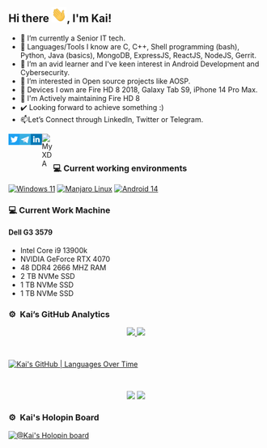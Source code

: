 # 



<h2>Hi there <img src="https://raw.githubusercontent.com/ABSphreak/ABSphreak/master/gifs/Hi.gif" width="30px" height="30px">, I'm Kai!</h2>

- 🌱 I’m currently a Senior IT tech.
- 👀 Languages/Tools I know are C, C++, Shell programming (bash), Python, Java (basics), MongoDB, ExpressJS, ReactJS, NodeJS, Gerrit.
- 💞️ I’m an avid learner and I've keen interest in Android Development and Cybersecurity.
- 👀 I’m interested in Open source projects like AOSP.
- 📱 Devices I own are Fire HD 8 2018, Galaxy Tab S9, iPhone 14 Pro Max.
- 📱 I'm Actively maintaining Fire HD 8
- ✔️ Looking forward to achieve something :)
- 📫Let’s Connect through LinkedIn, Twitter or Telegram.

<a href="https://twitter.com/kaijones23">
  <img align="left" alt="Kai’s Twitter " width="22px" src="https://raw.githubusercontent.com/edent/SuperTinyIcons/master/images/svg/twitter.svg" />
</a>
<a href="https://t.me/kjones23">
  <img align="left" alt="Kai’s Telegram" width="22px" src="https://raw.githubusercontent.com/edent/SuperTinyIcons/master/images/svg/telegram.svg" />
</a>
<a href="https://www.linkedin.com/in/kaijones23">
  <img align="left" alt="Kai’s LinkedIn" width="22px" src="https://raw.githubusercontent.com/edent/SuperTinyIcons/master/images/svg/linkedin.svg" />
</a> 
  <a href="https://xdaforums.com/m/kaijones23.9605864/#about">
  <img align="left" alt="My XDA" width="22px" src="https://www.xda-developers.com/public/build/images/favicon-48x48.8f822f21.png" />
</a>

<br><br>

### 💻 Current working environments
[![Windows 11](https://img.shields.io/badge/Windows%2011-00adef?style=flat-square&logo=windows&logoColor=ffffff)](https://www.microsoft.com/en-in/software-download/windows10)
[![Manjaro Linux](https://img.shields.io/badge/Arch%20Linux-1793D1?logo=arch-linux&logoColor=fff&style=flat-square)](https://manjaro.org)
[![Android 14](https://img.shields.io/badge/Android%2013-3ddc84?style=flat-square&logo=android&logoColor=ffffff)](https://www.android.com/android-13/)

### 💻 Current Work Machine
#### Dell G3 3579
- Intel Core i9 13900k
- NVIDIA GeForce RTX 4070
- 48 DDR4 2666 MHZ RAM
- 2 TB NVMe SSD
- 1 TB NVMe SSD
- 1 TB NVMe SSD

### ⚙️ &nbsp;Kai’s GitHub Analytics
<p align="center">
<a href="https://github.com/488315">
<img height="180em" src="https://github-readme-stats-eight-theta.vercel.app/api?username=488315&show_icons=true&theme=nightowl&include_all_commits=true&count_private=true"/>
<img height="180em" src="https://github-readme-stats-eight-theta.vercel.app/api/top-langs/?username=488315&layout=compact&langs_count=8&theme=nightowl"/>
</a>
</p>
<br>

[![Kai's GitHub | Languages Over Time](https://stats.quine.sh/488315/languages-over-time?theme=dark)](https://quine.sh)

<br>
<p align="center">
 <img src="https://komarev.com/ghpvc/?username=488315&style=flat-square"/>
 <img src="https://img.shields.io/badge/dynamic/json?logo=github&label=GitHub+Followers&labelColor=282c34&color=181717&query=%24.data.totalSubs&url=https%3A%2F%2Fapi.spencerwoo.com%2Fsubstats%2F%3Fsource%3Dgithub%26queryKey%3Ds488315&longCache=true"/>
</p>

### ⚙️ &nbsp;Kai's Holopin Board

[![@Kai's Holopin board](https://holopin.io/api/user/board?user=488315)](https://holopin.io/@488315)
